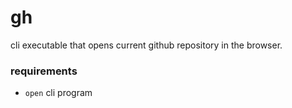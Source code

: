 # gh
cli executable that opens current github repository in the browser.

### requirements
- `open` cli program
